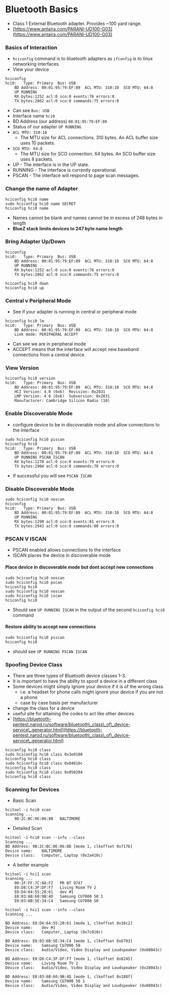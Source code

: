 # Bluetooth Basics

* Class 1 External Bluetooth adapter. Provides \~100 yard range.
* [https://www.antaira.com/PARANI-UD100-G03](https://www.antaira.com/PARANI-UD100-G03)

### Basics of Interaction&#x20;

* `hciconfig` command is to bluetooth adapters as `ifconfig` is to linux networking interfaces.
* View your device

```
hciconfig
hci0:	Type: Primary  Bus: USB
	BD Address: 00:01:95:79:EF:89  ACL MTU: 310:10  SCO MTU: 64:8
	UP RUNNING 
	RX bytes:1252 acl:0 sco:0 events:76 errors:0
	TX bytes:2862 acl:0 sco:0 commands:75 errors:0
```

* Can see `Bus: USB`
* Interface name `hci0`
* BD Address (our address) `00:01:95:79:EF:89`
* Status of our adapter `UP RUNNING`
* `ACL MTU: 310:10`
  * The MTU size for ACL connections. 310 bytes. An ACL buffer size uses 10 packets.
* `SCO MTU: 64:8`
  * The MTU size for SCO connection. 64 bytes. An SCO buffer size uses 8 packets.
* UP - The interface is in the UP state.
* RUNNING - The interface is currently operational.
* PSCAN - The interface will respond to page scan messages.

### Change the name of Adapter&#x20;

```
hciconfig hci0 name 
sudo hciconfig hci0 name SECRET
hciconfig hci0 name
```

* Names cannot be blank and names cannot be in excess of 248 bytes in length
* **BlueZ stack limits devices to 247 byte name length**

### Bring Adapter Up/Down

```
hciconfig 
hci0:	Type: Primary  Bus: USB
	BD Address: 00:01:95:79:EF:89  ACL MTU: 310:10  SCO MTU: 64:8
	UP RUNNING 
	RX bytes:1252 acl:0 sco:0 events:76 errors:0
	TX bytes:2862 acl:0 sco:0 commands:75 errors:0
```

```
hciconfig hci0 down
hciconfig hci0 up 
```

### Central v Peripheral Mode

* See if your adapter is running in central or peripheral mode&#x20;

```
hciconfig hci0 lm
hci0:	Type: Primary  Bus: USB
	BD Address: 00:01:95:79:EF:89  ACL MTU: 310:10  SCO MTU: 64:8
	Link mode: PERIPHERAL ACCEPT 
```

* Can see we are in peripheral mode
* ACCEPT means that the interface will accept new baseband connections from a central device

### View Version&#x20;

```
hciconfig hci0 version
hci0:	Type: Primary  Bus: USB
	BD Address: 00:01:95:79:EF:89  ACL MTU: 310:10  SCO MTU: 64:8
	HCI Version: 4.0 (0x6)  Revision: 0x2031
	LMP Version: 4.0 (0x6)  Subversion: 0x2031
	Manufacturer: Cambridge Silicon Radio (10)
```

### Enable Discoverable Mode&#x20;

* configure device to be in discoverable mode and allow connections to the interface&#x20;

```
sudo hciconfig hci0 piscan
hciconfig hci0 
hci0:	Type: Primary  Bus: USB
	BD Address: 00:01:95:79:EF:89  ACL MTU: 310:10  SCO MTU: 64:8
	UP RUNNING PSCAN ISCAN 
	RX bytes:1278 acl:0 sco:0 events:79 errors:0
	TX bytes:2904 acl:0 sco:0 commands:78 errors:0
```

* If successful you will see `PSCAN ISCAN`

### Disable Discoverable Mode

```
sudo hciconfig hci0 noscan 
hciconfig 
hci0:	Type: Primary  Bus: USB
	BD Address: 00:01:95:79:EF:89  ACL MTU: 310:10  SCO MTU: 64:8
	UP RUNNING 
	RX bytes:1290 acl:0 sco:0 events:81 errors:0
	TX bytes:2943 acl:0 sco:0 commands:80 errors:0
```

### PSCAN V ISCAN

* PSCAN enabled allows connections to the interface&#x20;
* ISCAN places the device in discoverable mode&#x20;

#### Place device in discoverable mode but dont accept new connections&#x20;

```
sudo hciconfig hci0 noscan 
sudo hciconfig hci0 pscan 
hciconfig hci0 
sudo hciconfig hci0 noscan 
sudo hciconfig hci0 iscan 
hciconfig hci0
```

* Should see `UP RUNNING ISCAN` in the output of the second `hciconfig hci0` command

#### Restore ability to accept new connections&#x20;

```
sudo hciconfig hci0 piscan
hciconfig hci0
```

* should see `UP RUNNING PSCAN ISCAN`

### Spoofing Device Class

* There are three types of Bluetooth device classes 1-3.&#x20;
* It is important to have the ability to spoof a device in a different class
* Some devices might simply ignore your device if it is of the wrong class.
  * i.e. a headset for phone calls might ignore your device if you are not a phone
  * case by case basis per manufacturer&#x20;
* change the class for a device
* useful site for attaining the codes to act like other devices&#x20;
* [https://bluetooth-pentest.narod.ru/software/bluetooth\_class\_of\_device-service\_generator.html](https://bluetooth-pentest.narod.ru/software/bluetooth\_class\_of\_device-service\_generator.html)

```
hciconfig hci0 class
sudo hciconfig hci0 class 0x3e0100
hciconfig hci0 class
sudo hciconfig hci0 class 0x84010c
hciconfig hci0 class
sudo hciconfig hci0 class 0x050204
hciconfig hci0 class
```

### Scanning for Devices&#x20;

* Basic Scan

```
hcitool -i hci0 scan
Scanning ...
	98:2C:BC:0E:06:8B	BALTIMORE
```

* Detailed Scan&#x20;

```
hcitool -i hci0 scan --info --class
Scanning ...
BD Address:	98:2C:BC:0E:06:8B [mode 1, clkoffset 0x717b]
Device name:	BALTIMORE
Device class:	Computer, Laptop (0x2a410c)
```

* A better example

```
hcitool -i hci1 scan
Scanning ...
	00:1F:FF:7C:8A:F2	PR BT 9747
	E0:D8:C4:3F:DF:F7	Living Room TV 2
	E0:D4:64:55:20:61	dev #1
	E0:03:6B:60:9B:4D	Samsung CU7000 50 1
	E0:03:6B:5E:34:C4	Samsung CU7000 50

hcitool -i hci1 scan --info --class
Scanning ...

BD Address:	E0:D4:64:55:20:61 [mode 1, clkoffset 0x16c2]
Device name:	dev #1
Device class:	Computer, Laptop (0x7c010c)

BD Address:	E0:03:6B:5E:34:C4 [mode 1, clkoffset 0x6703]
Device name:	Samsung CU7000 50
Device class:	Audio/Video, Video Display and Loudspeaker (0x08043c)

BD Address:	E0:D8:C4:3F:DF:F7 [mode 1, clkoffset 0x6245]
Device name:	Living Room TV 2
Device class:	Audio/Video, Video Display and Loudspeaker (0x28043c)

BD Address:	E0:03:6B:60:9B:4D [mode 1, clkoffset 0x188f]
Device name:	Samsung CU7000 50 1
Device class:	Audio/Video, Video Display and Loudspeaker (0x08043c)

```
